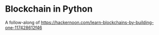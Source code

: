 # Blockchain in Python
A follow-along of https://hackernoon.com/learn-blockchains-by-building-one-117428612f46

